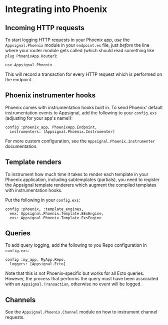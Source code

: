 Integrating into Phoenix
========================



## Incoming HTTP requests

To start logging HTTP requests in your Phoenix app, *use* the
`Appsignal.Phoenix` module in your `endpoint.ex` file, just *before*
the line where your router module gets called (which should read
something like `plug PhoenixApp.Router`):

```
use Appsignal.Phoenix
```

This will record a transaction for every HTTP request which is
performed on the endpoint.



## Phoenix instrumenter hooks

Phoenix comes with instrumentation hooks built in. To send Phoenix'
default instrumentation events to Appsignal, add the following to your
`config.exs` (adjusting for your app's name!):

```
config :phoenix_app, PhoenixApp.Endpoint,
  instrumenters: [Appsignal.Phoenix.Instrumenter]
```

For more custom configuration, see the
`Appsignal.Phoenix.Instrumenter` documentation.

## Template renders

To instrument how much time it takes to render each template in your
Phoenix application, including subtemplates (partials), you need to
register the Appsignal template renderers which augment the compiled templates with instrumentation hooks.

Put the following in your `config.exs`:

```
config :phoenix, :template_engines,
  eex: Appsignal.Phoenix.Template.EExEngine,
  exs: Appsignal.Phoenix.Template.ExsEngine
```

## Queries

To add query logging, add the following to you Repo configuration in `config.exs`:

```
config :my_app, MyApp.Repo,
  loggers: [Appsignal.Ecto]
```

Note that this is not Phoenix-specific but works for all Ecto
queries. However, the process that performs the query must have been
associated with an `Appsignal.Transaction`, otherwise no event will be
logged.


## Channels

See the `Appsignal.Phoenix.Channel` module on how to instrument
channel requests.
